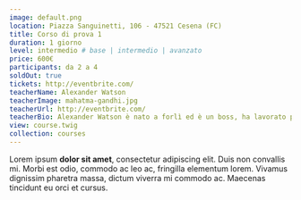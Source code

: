 ```yaml
---
image: default.png
location: Piazza Sanguinetti, 106 - 47521 Cesena (FC)
title: Corso di prova 1
duration: 1 giorno
level: intermedio # base | intermedio | avanzato
price: 600€
participants: da 2 a 4
soldOut: true
tickets: http://eventbrite.com/
teacherName: Alexander Watson
teacherImage: mahatma-gandhi.jpg
teacherUrl: http://eventbrite.com/
teacherBio: Alexander Watson è nato a forlì ed è un boss, ha lavorato per anni con la NASA, nota società specializzata in plastiche nasali.
view: course.twig
collection: courses
---
```


Lorem ipsum **dolor sit amet**, consectetur adipiscing elit. Duis non convallis mi. Morbi est odio, commodo ac leo ac, fringilla elementum lorem. Vivamus dignissim pharetra massa, dictum viverra mi commodo ac. Maecenas tincidunt eu orci et cursus.
